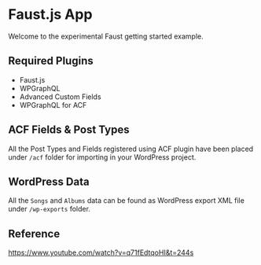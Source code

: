 # Faust.js App

Welcome to the experimental Faust getting started example.

## Required Plugins

- Faust.js
- WPGraphQL
- Advanced Custom Fields
- WPGraphQL for ACF

## ACF Fields & Post Types

All the Post Types and Fields registered using ACF plugin have been placed under `/acf` folder for importing in your WordPress project.

## WordPress Data

All the `Songs` and `Albums` data can be found as WordPress export XML file under `/wp-exports` folder.

## Reference
https://www.youtube.com/watch?v=q71fEdtqoHI&t=244s